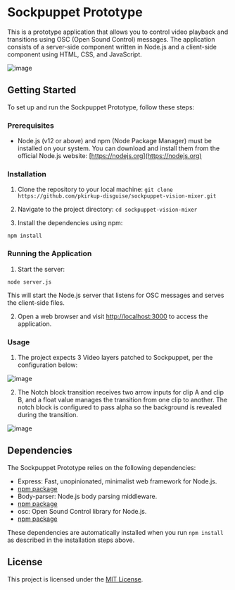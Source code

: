 # Sockpuppet Prototype

This is a prototype application that allows you to control video playback and transitions using OSC (Open Sound Control) messages. The application consists of a server-side component written in Node.js and a client-side component using HTML, CSS, and JavaScript.

![image](https://github.com/pkirkup-disguise/sockpuppet-vision-mixer/assets/71440017/31c3944b-fc05-43d2-bd24-dcb9cfd4e692)


## Getting Started

To set up and run the Sockpuppet Prototype, follow these steps:

### Prerequisites

- Node.js (v12 or above) and npm (Node Package Manager) must be installed on your system. You can download and install them from the official Node.js website: [https://nodejs.org](https://nodejs.org)

### Installation

1. Clone the repository to your local machine:
`git clone https://github.com/pkirkup-disguise/sockpuppet-vision-mixer.git`


2. Navigate to the project directory:
`cd sockpuppet-vision-mixer`

3. Install the dependencies using npm:

`npm install`


### Running the Application

1. Start the server:

`node server.js`

This will start the Node.js server that listens for OSC messages and serves the client-side files.

2. Open a web browser and visit [http://localhost:3000](http://localhost:3000) to access the application.


### Usage 

1. The project expects 3 Video layers patched to Sockpuppet, per the configuration below:

![image](https://github.com/pkirkup-disguise/sockpuppet-vision-mixer/assets/71440017/6872158f-a13f-4beb-b1bd-6cbaf9243bf7)

2. The Notch block transition receives two arrow inputs for clip A and clip B, and a float value manages the transition from one clip to another. The notch block is configured to pass alpha so the background is revealed during the transition.

![image](https://github.com/pkirkup-disguise/sockpuppet-vision-mixer/assets/71440017/6de423ce-f1f0-44d8-b51d-cbab08661d19)


## Dependencies

The Sockpuppet Prototype relies on the following dependencies:

- Express: Fast, unopinionated, minimalist web framework for Node.js.
- [npm package](https://www.npmjs.com/package/express)
- Body-parser: Node.js body parsing middleware.
- [npm package](https://www.npmjs.com/package/body-parser)
- osc: Open Sound Control library for Node.js.
- [npm package](https://www.npmjs.com/package/osc)

These dependencies are automatically installed when you run `npm install` as described in the installation steps above.

## License

This project is licensed under the [MIT License](LICENSE).
